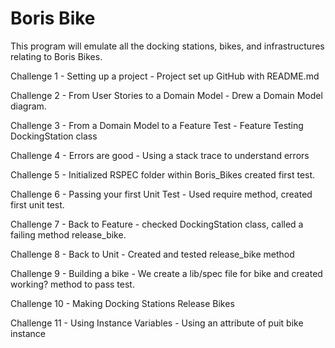# Boris Bike

This program will emulate all the docking stations, bikes, and infrastructures relating to Boris Bikes.

Challenge 1 - Setting up a project - Project set up GitHub with README.md

Challenge 2 -  From User Stories to a Domain Model - Drew a Domain Model diagram.

Challenge 3 - From a Domain Model to a Feature Test - Feature Testing DockingStation class

Challenge 4 - Errors are good - Using a stack trace to understand errors

Challenge 5 - Initialized RSPEC folder within Boris_Bikes created first test.

Challenge 6 - Passing your first Unit Test - Used require method, created first unit test.

Challenge 7 - Back to Feature - checked DockingStation class, called a failing
method release_bike.

Challenge 8 - Back to Unit - Created and tested release_bike method

Challenge 9 - Building a bike - We create a lib/spec file for bike and created working? method to pass test.

Challenge 10 - Making Docking Stations Release Bikes

Challenge 11 - Using Instance Variables - Using an attribute of puit bike instance 
